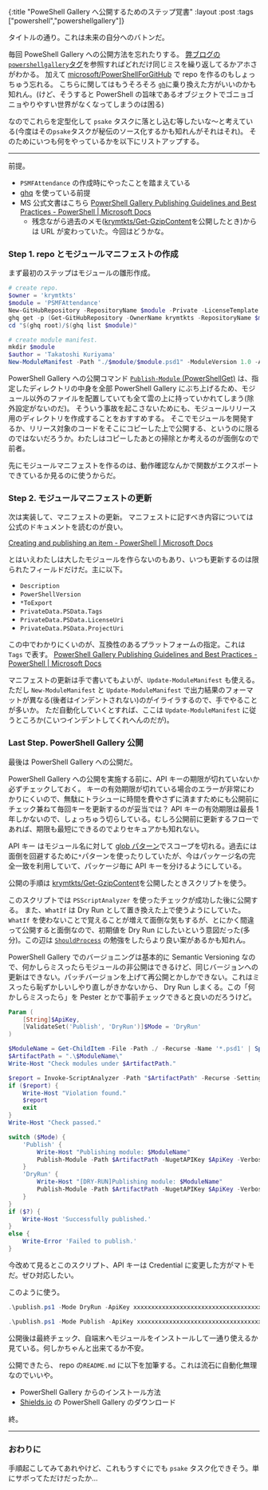 {:title "PoweShell Gallery へ公開するためのステップ覚書"
:layout :post
:tags ["powershell","powershellgallery"]}

タイトルの通り。これは未来の自分へのバトンだ。

毎回 PoweShell Gallery への公開方法を忘れたりする。 [弊ブログの`powershellgallery`タグ](tags/powershellgallery)を参照すればどれだけ同じミスを繰り返してるかアホさがわかる。
加えて [microsoft/PowerShellForGitHub](https://github.com/microsoft/PowerShellForGitHub) で repo を作るのもしょっちゅう忘れる。
こちらに関してはもうそろそろ [`gh`](https://github.com/cli/cli)に乗り換えた方がいいのかも知れん。(けど、そうすると PowerShell の旨味であるオブジェクトでゴニョゴニョやりやすい世界がなくなってしまうのは困る)

なのでこれらを定型化して `psake` タスクに落とし込む等したいな～と考えている(今度はその`psake`タスクが秘伝のソース化するかも知れんがそれはそれ)。
そのためにいつも何をやっているかを以下にリストアップする。

---

前提。

- `PSMFAttendance` の作成時にやったことを踏まえている
- [ghq](https://github.com/x-motemen/ghq) を使っている前提
- MS 公式文書はこちら [PowerShell Gallery Publishing Guidelines and Best Practices - PowerShell | Microsoft Docs](https://docs.microsoft.com/en-us/powershell/scripting/gallery/concepts/publishing-guidelines?view=powershell-7.2)
  - 残念ながら過去のメモ([krymtkts/Get-GzipContent](https://github.com/krymtkts/Get-GzipContent)を公開したとき)からは URL が変わっていた。今回はどうかな。

### Step 1. repo とモジュールマニフェストの作成

まず最初のステップはモジュールの雛形作成。

```powershell
# create repo.
$owner = 'krymtkts'
$module = 'PSMFAttendance'
New-GitHubRepository -RepositoryName $module -Private -LicenseTemplate MIT
ghq get -p (Get-GitHubRepository -OwnerName krymtkts -RepositoryName $module | Select-Object -ExpandProperty ssh_url)
cd "$(ghq root)/$(ghq list $module)"

# create module manifest.
mkdir $module
$author = 'Takatoshi Kuriyama'
New-ModuleManifest -Path "./$module/$module.psd1" -ModuleVersion 1.0 -Author $author -Copyright "(c) $((get-date).Year) $author. All rights reserved."
```

PowerShell Gallery への公開コマンド [`Publish-Module` (PowerShellGet)](https://docs.microsoft.com/en-us/powershell/module/powershellget/publish-module?view=powershell-7.2) は、指定したディレクトリの中身を全部 PowerShell Gallery にぶち上げるため、モジュール以外のファイルを配置していても全て雲の上に持っていかれてしまう(除外設定がないのだ)。
そういう事故を起こさないためにも、モジュールリリース用のディレクトリを作成することをおすすめする。
そこでモジュールを開発するか、リリース対象のコードをそこにコピーした上で公開する、というのに限るのではないだろうか。わたしはコピーしたあとの掃除とか考えるのが面倒なので前者。

先にモジュールマニフェストを作るのは、動作確認なんかで関数がエクスポートできているか見るのに使うからだ。

### Step 2. モジュールマニフェストの更新

次は実装して、マニフェストの更新。
マニフェストに記すべき内容については公式のドキュメントを読むのが良い。

[Creating and publishing an item - PowerShell | Microsoft Docs](https://docs.microsoft.com/en-us/powershell/scripting/gallery/how-to/publishing-packages/publishing-a-package?view=powershell-7.2#required-metadata-for-items-published-to-the-powershell-gallery)

とはいえわたしは大したモジュールを作らないのもあり、いつも更新するのは限られたフィールドだけだ。主に以下。

- `Description`
- `PowerShellVersion`
- `*ToExport`
- `PrivateData.PSData.Tags`
- `PrivateData.PSData.LicenseUri`
- `PrivateData.PSData.ProjectUri`

この中でわかりにくいのが、互換性のあるプラットフォームの指定。これは `Tags` で表す。
[PowerShell Gallery Publishing Guidelines and Best Practices - PowerShell | Microsoft Docs](https://docs.microsoft.com/en-us/powershell/scripting/gallery/concepts/publishing-guidelines?view=powershell-7.2#tag-your-package-with-the-compatible-pseditions-and-platforms)

マニフェストの更新は手で書いてもよいが、`Update-ModuleManifest` も使える。
ただし `New-ModuleManifest` と `Update-ModuleManifest` で出力結果のフォーマットが異なる(後者はインデントされない)のがイライラするので、手でやることが多いか。
ただ自動化していくとすれば、ここは `Update-ModuleManifest` に従うところか(こいつインデントしてくれへんのだが)。

### Last Step. PowerShell Gallery 公開

最後は PowerShell Gallery への公開だ。

PowerShell Gallery への公開を実施する前に、API キーの期限が切れていないか必ずチェックしておく。
キーの有効期限が切れている場合のエラーが非常にわかりにくいので、無駄にトラシューに時間を費やさずに済ますためにも公開前にチェック兼ねて毎回キーを更新するのが妥当では？
API キーの有効期限は最長 1 年しかないので、しょっちゅう切らしている。むしろ公開前に更新するフローであれば、期限も最短にできるのでよりセキュアかも知れない。

API キー はモジュール名に対して [glob パターン](<https://en.wikipedia.org/wiki/Glob_(programming)>)でスコープを切れる。過去には面倒を回避するために`*`パターンを使ったりしていたが、今はパッケージ名の完全一致を利用していて、パッケージ毎に API キーを分けるようにしている。

公開の手順は [krymtkts/Get-GzipContent](https://github.com/krymtkts/Get-GzipContent)を公開したときスクリプトを使う。

このスクリプトでは `PSScriptAnalyzer` を使ったチェックが成功した後に公開する。
また、`WhatIf` は Dry Run として置き換えた上で使うようにしていた。
`WhatIf` を使わないことで覚えることが増えて面倒な気もするが、とにかく間違って公開すると面倒なので、初期値を Dry Run にしたいという意図だった(多分)。この辺は [`ShouldProcess`](https://docs.microsoft.com/en-us/powershell/scripting/learn/deep-dives/everything-about-shouldprocess?view=powershell-7.2) の勉強をしたらより良い案があるかも知れん。

PowerShell Gallery でのバージョニングは基本的に Semantic Versioning なので、何かしらミスったらモジュールの非公開はできるけど、同じバージョンへの更新はできない。パッチバージョンを上げて再公開とかしかできない。これはミスったら恥ずかしいしやり直しがきかないから、 Dry Run しまくる。この「何かしらミスったら」を Pester とかで事前チェックできると良いのだろうけど。

```powershell
Param (
    [String]$ApiKey,
    [ValidateSet('Publish', 'DryRun')]$Mode = 'DryRun'
)

$ModuleName = Get-ChildItem -File -Path ./ -Recurse -Name '*.psd1' | Split-Path -Parent
$ArtifactPath = ".\$ModuleName\"
Write-Host "Check modules under $ArtifactPath."

$report = Invoke-ScriptAnalyzer -Path "$ArtifactPath" -Recurse -Settings PSGallery
if ($report) {
    Write-Host "Violation found."
    $report
    exit
}
Write-Host "Check passed."

switch ($Mode) {
    'Publish' {
        Write-Host "Publishing module: $ModuleName"
        Publish-Module -Path $ArtifactPath -NugetAPIKey $ApiKey -Verbose
    }
    'DryRun' {
        Write-Host "[DRY-RUN]Publishing module: $ModuleName"
        Publish-Module -Path $ArtifactPath -NugetAPIKey $ApiKey -Verbose -WhatIf
    }
}
if ($?) {
    Write-Host 'Successfully published.'
}
else {
    Write-Error 'Failed to publish.'
}
```

今改めて見るとこのスクリプト、API キーは Credential に変更した方がマトモだ。ぜひ対応したい。

このように使う。

```powershell
.\publish.ps1 -Mode DryRun -ApiKey xxxxxxxxxxxxxxxxxxxxxxxxxxxxxxxxxxxxxxxxxxxxxx

.\publish.ps1 -Mode Publish -ApiKey xxxxxxxxxxxxxxxxxxxxxxxxxxxxxxxxxxxxxxxxxxxxxx
```

公開後は最終チェック、自端末へモジュールをインストールして一通り使えるか見ている。何しかちゃんと出来てるか不安。

公開できたら、 repo の`README.md` に以下を加筆する。これは流石に自動化無理なのでいいや。

- PowerShell Gallery からのインストール方法
- [Shields.io](https://shields.io/category/downloads) の PowerShell Gallery のダウンロード

終。

---

### おわりに

手順起こしてみてあれやけど、これもうすぐにでも `psake` タスク化できそう。単にサボってただけだったか...
